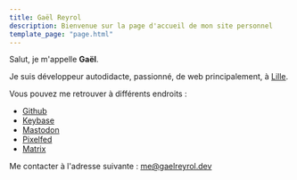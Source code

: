 ```yaml
---
title: Gaël Reyrol
description: Bienvenue sur la page d'accueil de mon site personnel
template_page: "page.html"
---
```


Salut, je m'appelle **Gaël**.

Je suis développeur autodidacte, passionné, de web principalement, à [Lille](https://www.openstreetmap.org/relation/58404).

Vous pouvez me retrouver à différents endroits :

- [Github](https://github.com/gaelreyrol)
- [Keybase](https://keybase.io/zevran)
- <a rel="me" href="https://tech.lgbt/@gaelreyrol">Mastodon</a>
- [Pixelfed](https://pixelfed.fr/gaelreyrol)
- [Matrix](https://matrix.to/#/@Zevran:matrix.org)

Me contacter à l'adresse suivante : [me@gaelreyrol.dev](mailto:me@gaelreyrol.dev)
